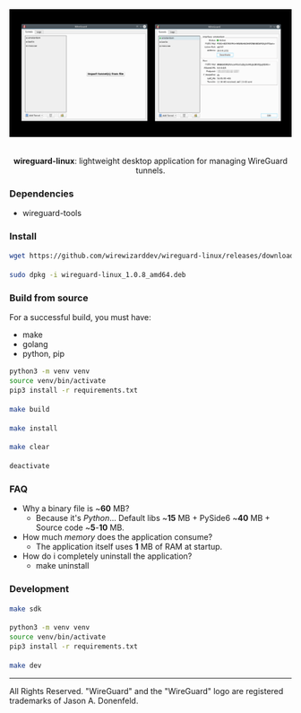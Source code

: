 <div align="center">

<picture>
  <img alt="logo" src="/resources/images/application.png">
</picture>

</br>
</br>

**wireguard-linux**: lightweight desktop application for managing WireGuard tunnels.

</div>

### Dependencies
* wireguard-tools

### Install
```bash
wget https://github.com/wirewizarddev/wireguard-linux/releases/download/v1.0.8/wireguard-linux_1.0.8_amd64.deb

sudo dpkg -i wireguard-linux_1.0.8_amd64.deb
```

### Build from source
For a successful build, you must have:
- make
- golang
- python, pip
```bash
python3 -m venv venv
source venv/bin/activate
pip3 install -r requirements.txt

make build

make install

make clear

deactivate
```

### FAQ
- Why a binary file is ~**60** MB?
  * Because it's _Python_... Default libs ~**15** MB + PySide6 ~**40** MB + Source code ~**5**-**10** MB.
- How much _memory_ does the application consume?
  * The application itself uses **1** MB of RAM at startup.
- How do i completely uninstall the application?
  * make uninstall

### Development
```bash
make sdk

python3 -m venv venv
source venv/bin/activate
pip3 install -r requirements.txt

make dev
```

---
All Rights Reserved. "WireGuard" and the "WireGuard" logo are registered trademarks of Jason A. Donenfeld.
